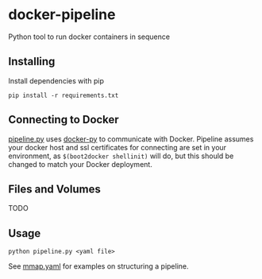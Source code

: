 # docker-pipeline
Python tool to run docker containers in sequence

Installing
----------

Install dependencies with pip

    pip install -r requirements.txt

Connecting to Docker
--------------------

[pipeline.py](pipeline.py) uses [docker-py](https://github.com/docker/docker-py/) to communicate with Docker. Pipeline assumes your docker host and ssl certificates for connecting are set in your environment, as `$(boot2docker shellinit)` will do, but this should be changed to match your Docker deployment.

Files and Volumes
-----------------

TODO

Usage
-----

    python pipeline.py <yaml file>
    
See [mmap.yaml](mmap.yaml) for examples on structuring a pipeline.
